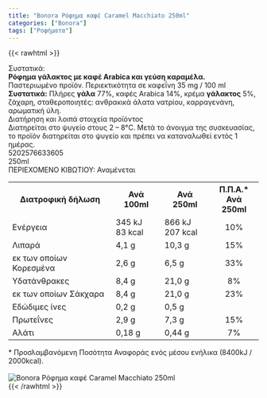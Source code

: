 ```yaml
---
title: "Bonora Ρόφημα καφέ Caramel Macchiato 250ml"
categories: ["Bonora"]
tags: ["Ροφήματα"]
---
```

{{< rawhtml >}}

<div class="sload114"><div class="product"><div id="sistatika">Συστατικά:</div><div class="alltext"><strong>Ρόφηµα γάλακτος µε καφέ Αrabica και γεύση καραµέλα.</strong><br>Παστεριωµένο προϊόν. Περιεκτικότητα σε καφεΐνη 35 mg / 100 ml<br><strong>Συστατικά:</strong> Πλήρες <strong>γάλα</strong> 77%, καφές Arabica 14%, κρέµα <strong>γάλακτος</strong> 5%, ζάχαρη, σταθεροποιητές: ανθρακικά άλατα νατρίου, καρραγενάνη, αρωµατική ύλη.</div><div id="loipa">Διατήρηση και λοιπά στοιχεία προϊόντος</div><div class="alltext">Διατηρείται στο ψυγείο στους 2 – 8°C. Μετά το άνοιγµα της συσκευασίας, το προϊόν διατηρείται στο ψυγείο και πρέπει να καταναλωθεί εντός 1 ηµέρας.</div><div id="barcode"><div id="barimage1"></div><span id="bartext">5202576633605</span></div><div id="varos"><div id="varosimage1"></div><span id="varostext">250ml</span></div><div id="kivotio">ΠΕΡΙΕΧΟΜΕΝΟ ΚΙΒΩΤΙΟΥ: Αναμένεται</div><div class="tabout"><div class="tabout"><table id="diatable"><tbody><tr><th>Διατροφική δήλωση</th><th>Ανά 100ml</th><th>Ανά 250ml</th><th>Π.Π.Α.*<br>Ανά 250ml</th></tr><tr><td class="texr2">Ενέργεια</td><td class="texr">345 kJ<br>83 kcal</td><td class="texr">866 kJ<br>207 kcal</td><td class="texr" style="text-align:center">10%</td></tr><tr><td class="texr2">Λιπαρά</td><td class="texr">4,1 g</td><td class="texr">10,3 g</td><td class="texr" style="text-align:center">15%</td></tr><tr><td class="gray">εκ των οποίων Κορεσμένα</td><td class="gray2">2,6 g</td><td class="gray2">6,5 g</td><td class="gray2" style="text-align:center">33%</td></tr><tr><td class="texr2">Yδατάνθρακες</td><td class="texr">8,4 g</td><td class="texr">21,0 g</td><td class="texr" style="text-align:center">8%</td></tr><tr><td class="gray">εκ των οποίων Σάκχαρα</td><td class="gray2">8,4 g</td><td class="gray2">21,0 g</td><td class="gray2" style="text-align:center">23%</td></tr><tr><td class="texr2">Εδώδιµες ίνες</td><td class="texr">0,2 g</td><td class="texr">0,5 g</td><td class="texr" style="text-align:center">&nbsp;</td></tr><tr><td class="texr2">Πρωτεΐνες</td><td class="texr">2,9 g</td><td class="texr">7,3 g</td><td class="texr" style="text-align:center">15%</td></tr><tr><td class="texr2">Αλάτι</td><td class="texr">0,18 g</td><td class="texr">0,44 g</td><td class="texr" style="text-align:center">7%</td></tr></tbody></table></div></div><div class="alltext">* Προσλαμβανόμενη Ποσότητα Αναφοράς ενός μέσου ενήλικα (8400kJ / 2000kcal).</div><br><div class="pimg"><img alt="Bonora Ρόφημα καφέ Caramel Macchiato 250ml" title="Bonora Ρόφημα καφέ Caramel Macchiato 250ml" src="/media/images/bonora-rofhma-kafe-caramel-macchiato-250ml.jpg"></div></div></div>
{{< /rawhtml >}}


